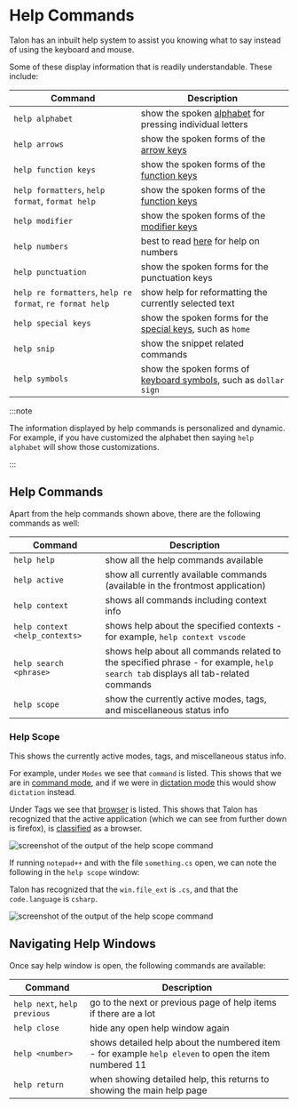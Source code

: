 # Help Commands

Talon has an inbuilt help system to assist you knowing what to say instead of using the keyboard and mouse.

Some of these display information that is readily understandable. These include:

| Command                      | Description                                                      |
| ---------------------------- | ---------------------------------------------------------------- |
| `help alphabet`              | show the spoken [alphabet](/docs/Basic%20Usage/Command%20Mode/single-characters.md#talon-alphabet) for pressing individual letters          |
| `help arrows`              | show the spoken forms of the [arrow keys](/docs/Basic%20Usage/Command%20Mode/single-characters.md#arrow-keys)       |
| `help function keys`              | show the spoken forms of the [function keys](/docs/Basic%20Usage/Command%20Mode/single-characters.md#function-keys)       |
| `help formatters`, `help format`, `format help`  | show the spoken forms of the [function keys](/docs/Basic%20Usage/Command%20Mode/formatters.md)       |
| `help modifier`              | show the spoken forms of the [modifier keys](/docs/Basic%20Usage/Command%20Mode/single-characters.md#talon-alphabet)       |
| `help numbers`              | best to read [here](/docs/Basic%20Usage/Command%20Mode/single-characters.md#numbers) for help on numbers         |
| `help punctuation`              | show the spoken forms for the punctuation keys      |
| `help re formatters`, `help re format`, `re format help`              | show help for reformatting the currently selected text      |
| `help special keys`              | show the spoken forms for the [special keys](/docs/Basic%20Usage/Command%20Mode/single-characters.md#), such as `home`       |
| `help snip`              | show the snippet related commands       |
| `help symbols`              | show the spoken forms of [keyboard symbols](/docs/Basic%20Usage/Command%20Mode/single-characters.md#symbols), such as `dollar sign`       |

:::note

The information displayed by help commands is personalized and dynamic.
For example, if you have customized the alphabet then saying `help alphabet` will show those customizations.

:::

## Help Commands

Apart from the help commands shown above, there are the following commands as well:

| Command                      | Description                                                      |
| ---------------------------- | ---------------------------------------------------------------- |
| `help help`                  | show all the help commands available                          |
| `help active`                | show all currently available commands (available in the frontmost application)                            |
| `help context`               | shows all commands including context info  |
| `help context <help_contexts>`  | shows help about the specified contexts - for example, `help context vscode` |
| `help search <phrase>`       | shows help about all commands related to the specified phrase - for example, `help search tab` displays all tab-related commands  |
| `help scope`                 | show the currently active modes, tags, and miscellaneous status info                |

### Help Scope

This shows the currently active modes, tags, and miscellaneous status info.

For example, under `Modes` we see that `command` is listed. This shows that we are in [command mode](/docs/Basic%20Usage/Command%20Mode/command_mode.md),
and if we were in [dictation mode](/docs/Basic%20Usage/dictation_mode.md) this would show `dictation` instead.

Under Tags we see that [browser](/docs/Resource%20Hub/App%20Support/App%20Classes/browsers.md) is listed. This shows that Talon has recognized that the active application
(which we can see from further down is firefox), is [classified](/docs/Resource%20Hub/App%20Support/overview.md#application-classes) as a browser.

<img src="/img/help_scope.png/"
     alt="screenshot of the output of the help scope command"
 />

If running `notepad++` and with the file `something.cs` open, we can note the following in the `help scope` window:

Talon has recognized that the `win.file_ext` is `.cs`, and that the `code.language` is `csharp`.

<img src="/img/help_scope_notepad_csharp.png"
     alt="screenshot of the output of the help scope command"
 />

## Navigating Help Windows

Once say help window is open, the following commands are available:

| Command                      | Description                                                      |
| ---------------------------- | ---------------------------------------------------------------- |
| `help next`, `help previous` | go to the next or previous page of help items if there are a lot |
| `help close`                 | hide any open help window again                                  |
| `help <number>`                 | shows detailed help about the numbered item - for example `help eleven` to open the item numbered 11    |
| `help return`                 | when showing detailed help, this returns to showing the main help page    |

